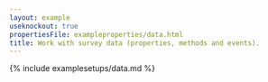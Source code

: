 ```yaml
---
layout: example
useknockout: true
propertiesFile: exampleproperties/data.html
title: Work with survey data (properties, methods and events).
---
```


{% include examplesetups/data.md %}
